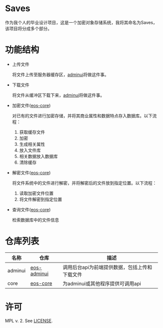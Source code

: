 # Saves
作为我个人的毕业设计项目，这是一个加密对象存储系统，我将其命名为Saves，该项目将分成多个部分。

# 功能结构
* 上传文件
  
  将文件上传至服务器缓存区，[adminui][1]将做这件事。
  
  
* 下载文件
  
  将文件从缓冲区下载下来，[adminui][1]将做这件事。
  
  
* 加密文件([eos-core][2])
  
  对已有的文件进行加密存储，并将其商业属性和数据特点存入数据库。以下流程：
    1. 获取缓存文件
    1. 加密
    2. 生成相关属性
    3. 放入文件库
    4. 相关数据放入数据库
    5. 清除缓存
    
    
* 解密文件([eos-core][2])

  将文件系统中的文件进行解密，并将解密后的文件放到指定位置。以下流程：
    1. 读取加密文件位置
    2. 将文件解密到指定位置
    
* 查询文件([eos-core][2])
  
  检索数据库中的文件信息
  
  
# 仓库列表
名称     |       仓库       |     描述
---------|-----------------|----------
adminui  |[eos-adminui][1] | 调用后台api为前端提供数据，包括上传和下载文件
core     |[eos-core][2]    | 为adminui或其他程序提供可调用api


# 许可
MPL v. 2. See [LICENSE](./LICENSE).


[1]:https://github.com/gavin-chan/eos-admin
[2]:https://github.com/gavin-chan/eos-core
